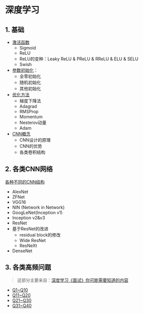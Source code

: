 # 深度学习

## 1. 基础

- [激活函数](activation/activation.md)
  - Sigmoid
  - ReLU
  - ReLU的变种：Leaky ReLU & PReLU & RReLU & ELU & SELU
  - Swish
- [参数初始化](init/init.md)：
  - 全零初始化
  - 随机初始化
  - 其他初始化
- [优化方法](optim/optim.md)
  - 梯度下降法
  - Adagrad
  - RMSProp
  - Momentum
  - Nesterov动量
  - Adam
- [CNN概念](cnn/cnn1.md)
  - CNN设计的原理
  - CNN的优势
  - 各类卷积结构

## 2. 各类CNN网络

[各种不同的CNN结构](cnn/cnn2.md)

- AlexNet
- ZFNet
- VGG16
- NIN (Network in Network)
- GoogLeNet(Inception v1)
- Inception v2&v3
- ResNet
- 基于ResNet的改进
  - residual block的修改
  - Wide ResNet
  - ResNeXt
- DenseNet

## 3. 各类高频问题

> 这部分主要来自：[深度学习《面试》你可能需要知道的内容](https://github.com/elviswf/DeepLearningBookQA_cn)

- [Q1~Q10](questions/Question1.md)
- [Q11~Q20](questions/Question2.md)
- [Q21~Q30](questions/Question3.md)
- [Q31~Q40](questions/Question4.md)

